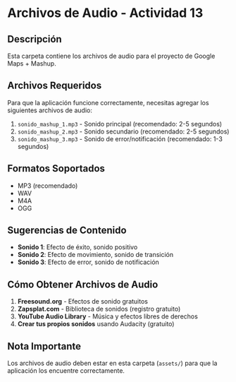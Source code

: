 # Archivos de Audio - Actividad 13

## Descripción
Esta carpeta contiene los archivos de audio para el proyecto de Google Maps + Mashup.

## Archivos Requeridos
Para que la aplicación funcione correctamente, necesitas agregar los siguientes archivos de audio:

1. `sonido_mashup_1.mp3` - Sonido principal (recomendado: 2-5 segundos)
2. `sonido_mashup_2.mp3` - Sonido secundario (recomendado: 2-5 segundos)  
3. `sonido_mashup_3.mp3` - Sonido de error/notificación (recomendado: 1-3 segundos)

## Formatos Soportados
- MP3 (recomendado)
- WAV
- M4A
- OGG

## Sugerencias de Contenido
- **Sonido 1**: Efecto de éxito, sonido positivo
- **Sonido 2**: Efecto de movimiento, sonido de transición
- **Sonido 3**: Efecto de error, sonido de notificación

## Cómo Obtener Archivos de Audio
1. **Freesound.org** - Efectos de sonido gratuitos
2. **Zapsplat.com** - Biblioteca de sonidos (registro gratuito)
3. **YouTube Audio Library** - Música y efectos libres de derechos
4. **Crear tus propios sonidos** usando Audacity (gratuito)

## Nota Importante
Los archivos de audio deben estar en esta carpeta (`assets/`) para que la aplicación los encuentre correctamente.
